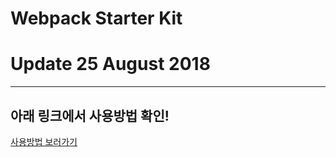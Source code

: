 # Webpack Starter Kit

# Update 25 August 2018

---

## 아래 링크에서 사용방법 확인!

[사용방법 보러가기](https://www.notion.so/Webpack-Starter-Kit-81371d8155284ddd84187e1c7504ed26)
